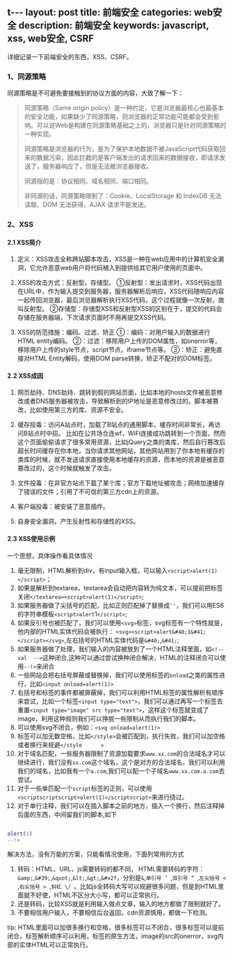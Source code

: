 t---
layout: post
title: 前端安全
categories: web安全
description: 前端安全
keywords: javascript, xss, web安全, CSRF
---

详细记录一下前端安全的东西，XSS、CSRF。


### 1、同源策略

同源策略是不可避免要接触到的协议方面的内容，大致了解一下：

> 同源策略（Same origin policy）是一种约定，它是浏览器最核心也最基本的安全功能，如果缺少了同源策略，则浏览器的正常功能可能都会受到影响。可以说Web是构建在同源策略基础之上的，浏览器只是针对同源策略的一种实现。
> 
> 同源策略是浏览器的行为，是为了保护本地数据不被JavaScript代码获取回来的数据污染，因此拦截的是客户端发出的请求回来的数据接收，即请求发送了，服务器响应了，但是无法被浏览器接收。
>
> 同源指的是：协议相同、域名相同、端口相同。
> 
> 非同源的话，同源策略限制了：Cookie、LocalStorage 和 IndexDB 无法读取、DOM 无法获得、AJAX 请求不能发送。


### 2、XSS

#### 2.1 XSS简介

1. 定义：XSS攻击全称跨站脚本攻击，XSS是一种在web应用中的计算机安全漏洞，它允许恶意web用户将代码植入到提供给其它用户使用的页面中。
 
2. XSS的攻击方式：反射型，存储型。
①反射型：发出请求时，XSS代码出现在URL中，作为输入提交到服务器，服务器解析后响应，XSS代码随响应内容一起传回浏览器，最后浏览器解析执行XSS代码，这个过程就像一次反射，故叫反射型。
②存储型：存储型XSS和反射型XSS的区别在于，提交的代码会存储在服务器端，下次请求页面时不用再提交XSS代码。

3. XSS的防范措施：编码、过滤、矫正
①：编码：对用户输入的数据进行HTML entity编码。
②：过滤：移除用户上传的DOM属性，如onerror等，移除用户上传的style节点，script节点，iframe节点等。
③：矫正：避免直接对HTML Entity解码，使用DOM parse转换，矫正不配对的DOM标签。


#### 2.2 XSS成因

1. 网页劫持、DNS劫持、跳转到假的网站页面，比如本地的hosts文件被恶意修改或者DNS服务器被攻击，导致解析到的IP地址是恶意修改过的。脚本被篡改，比如使用第三方的库、资源不安全。 
 
2. 缓存投毒：访问A站点时，加载了B站点的通用脚本，缓存时间非常长，再访问B站点时中招。 比如在公共场合连wf，WiFi连接成功跳转到一个页面，然而这个页面偷偷请求了很多常用资源，比如jQuery之类的类库，然后自行篡改后超长时间缓存在你本地，当你请求其他网站，其他网站用到了你本地有缓存的类库的时候，就不发送请求直接使用本地缓存的资源，而本地的资源是被恶意篡改过的，这个时候就触发了攻击。

3. 文件投毒：在非官方站点下载了某个库；官方下载地址被攻击；网络加速缓存了错误的文件；引用了不可信的第三方cdn上的资源。

4. 客户端投毒：被安装了恶意插件。

5. 自身安全漏洞，产生反射性和存储性的XSS。


#### 2.3 XSS使用示例

一个思想，具体操作看具体情况
1. 毫无限制，HTML解析到div，有input输入框，可以输入`<script>alert(1)</script>`；
2. 如果是解析到textarea，textarea会自动把内容转为纯文本，可以提前把标签关闭`</textarea><script>alert(1)</script>`;
3. 如果服务器做了尖括号的匹配，比如正则匹配掉了替换成`''`，我们可以用ES6的字符串模板`<script>alert`1`</script>`;
4. 如果反引号也被匹配了，我们可以使用`<svg>`标签，svg标签有一个特性就是，他内部的HTML实体代码会被执行： `<svg><script>alert&#40;1&#41;</script></svg>`,左右括号的HTML实体代码是`&#40;`,`&#41;`;
5. 如果服务器做了处理，我们输入的内容被放到了一个HTML注释里面，如`<!-- val  -->`这种闭合,这种可以通过尝试换种闭合解决，HTML的注释闭合可以使用`--!>`来闭合
6. 一些网站会把右括号屏蔽或替换掉，我们可以使用标签的`onload`之类的属性进行，比如`<input onload=alert(1)>`
7. 右括号和标签的事件都被屏蔽掉，我们可以利用HTML标签的属性解析有顺序来尝试，比如一个标签`<input type="text">`，我们可以通过再写一个标签去重置`<input type="image" src type="text">`，这样这个标签就变成了image，利用这种规则我们可以挣脱一些限制从而执行我们的脚本。
8. 可以使用svg不闭合，例如：`<svg onload=alert(1)>`
9. 标签可以加无数空格，比如`</style>`会被匹配到，执行失败，我们可以加空格或者换行来规避`</style      >`
10. 对于域名匹配，一些服务器限制了资源加载要求`www.xx.com`的合法域名才可以继续进行，我们没有`xx.com`这个域名，这个是对方的合法域名，我们可以利用我们的域名，比如我有一个`a.com`,我们可以配一个子域名`www.xx.com.a.com`去尝试。
11. 对于一些单匹配一个`script`标签的正则，可以使用`<scriptscriptscript>alert(1)</scriptscript>`来进行绕过。
12. 对于单行注释，我们可以在插入脚本之前的地方，插入一个换行，然后注释掉后面的东西，中间留我们的脚本,如下
```js

alert(1)
--!>
```

解决方法，没有万能的方案，只能看情况使用，下面列常用的方式
1.  转码：HTML、URL、js需要转码的都不同， HTML需要转码的字符：`&amp;`,`&#39;`,`&quot;`,`&lt;`,`&gt;`,`&#x2f`，分别是`&`,`单引号 ’ `,`双引号 “ `,`左尖括号 < `,`右尖括号 > `,`斜杠 \/ `。比如js全转码大写可以规避很多问题，但是到HTML里面就不好使，HTML不区分大小写，都可以正常执行。
2.  还是转码，比较XSS就是利用输入做点文章，输入的地方都做了限制就好了。
3.  不要相信用户输入，不要相信后台返回，cdn资源慎用，都做一下检测。
  

tip: HTML里面可以加很多换行和空格，很多标签可以不闭合，很多标签可以提前闭合，标签解析顺序可以利用，标签的原生方法，image的src的onerror，svg内部的实体HTML可以正常执行。


 